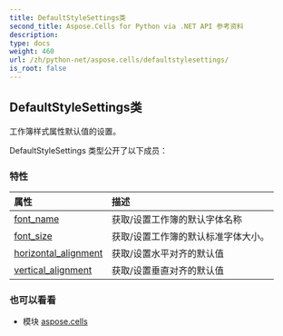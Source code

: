 ```yaml
---
title: DefaultStyleSettings类
second_title: Aspose.Cells for Python via .NET API 参考资料
description:
type: docs
weight: 460
url: /zh/python-net/aspose.cells/defaultstylesettings/
is_root: false
---
```

## DefaultStyleSettings类
工作簿样式属性默认值的设置。



DefaultStyleSettings 类型公开了以下成员：

### 特性
|属性|描述|
| :- | :- |
| [font_name](/cells/zh/python-net/aspose.cells/defaultstylesettings/font_name) |获取/设置工作簿的默认字体名称|
| [font_size](/cells/zh/python-net/aspose.cells/defaultstylesettings/font_size) |获取/设置工作簿的默认标准字体大小。|
| [horizontal_alignment](/cells/zh/python-net/aspose.cells/defaultstylesettings/horizontal_alignment) |获取/设置水平对齐的默认值|
| [vertical_alignment](/cells/zh/python-net/aspose.cells/defaultstylesettings/vertical_alignment) |获取/设置垂直对齐的默认值|



### 也可以看看
* 模块 [aspose.cells](..)
